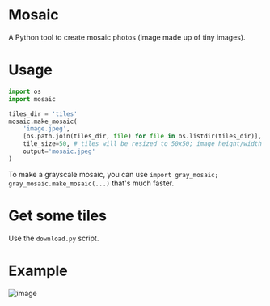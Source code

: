 # Mosaic

A Python tool to create mosaic photos (image made up of tiny images).


# Usage

```python
import os
import mosaic

tiles_dir = 'tiles'
mosaic.make_mosaic(
    'image.jpeg',
    [os.path.join(tiles_dir, file) for file in os.listdir(tiles_dir)],
    tile_size=50, # tiles will be resized to 50x50; image height/width need to be divisible by 50
    output='mosaic.jpeg'
)
```

To make a grayscale mosaic, you can use `import gray_mosaic; gray_mosaic.make_mosaic(...)` that's much faster.

# Get some tiles

Use the `download.py` script.

# Example

![image](mosaic/blob/master/lion.jpeg)